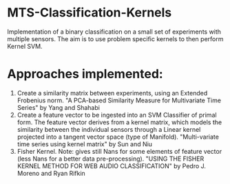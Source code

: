 # MTS-Classification-Kernels
Implementation of a binary classification on a small set of experiments with multiple sensors. The aim is to use problem specific kernels to then perform Kernel SVM.

# Approaches implemented:
1. Create a similarity matrix between experiments, using an Extended Frobenius norm. "A PCA-based Similarity Measure for Multivariate Time Series" by Yang and Shahabi
2. Create a feature vector to be ingested into an SVM Classifier of primal form. The feature vector derives from a kernel matrix, which models the similarity between the individual sensors through a Linear kernel projected into a tangent vector space (type of Manifold). "Multi-variate time series using kernel matrix" by Sun and Niu
3. Fisher Kernel. Note: gives still Nans for some elements of feature vector (less Nans for a better data pre-processing). "USING THE FISHER KERNEL METHOD FOR WEB AUDIO CLASSIFICATION" by Pedro J. Moreno and Ryan Rifkin
